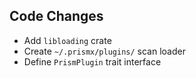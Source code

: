 ## Code Changes

- Add `libloading` crate
- Create `~/.prismx/plugins/` scan loader
- Define `PrismPlugin` trait interface
